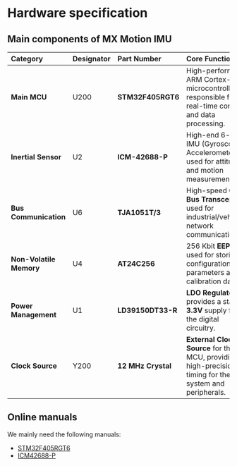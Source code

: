 # Hardware specification
## Main components of MX Motion IMU
|Category|Designator|Part Number|Core Function|
|:-|:-|:-|:--- |
| **Main MCU** | U200 | **STM32F405RGT6** | High-performance ARM Cortex-M4 microcontroller, responsible for real-time control and data processing. |
| **Inertial Sensor** | U2 | **ICM-42688-P** | High-end 6-axis IMU (Gyroscope + Accelerometer), used for attitude and motion measurement. |
| **Bus Communication** | U6 | **TJA1051T/3** | High-speed **CAN Bus Transceiver**, used for industrial/vehicular network communication. |
| **Non-Volatile Memory** | U4 | **AT24C256** | 256 Kbit **EEPROM**, used for storing configuration parameters and calibration data. |
| **Power Management** | U1 | **LD39150DT33-R** | **LDO Regulator**, provides a stable **3.3V** supply for the digital circuitry. |
| **Clock Source** | Y200 | **12 MHz Crystal** | **External Clock Source** for the MCU, providing high-precision timing for the system and peripherals. |

## Online manuals
We mainly need the following manuals:
* [STM32F405RGT6](https://www.st.com/resource/en/datasheet/dm00037051.pdf)
* [ICM42688-P](https://invensense.tdk.com/download-pdf/icm-42688-p-datasheet/)
  